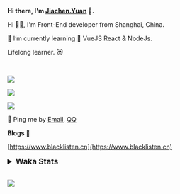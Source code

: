 <!-- <img align="right" src="https://github-readme-stats.vercel.app/api/top-langs/?username=blacklisten&layout=compact" /> -->

**Hi there, I'm [Jiachen.Yuan](https://www.blacklisten.cn) 👋.**

Hi 🙋‍♂️, I'm Front-End developer from Shanghai, China.

🌱 I’m currently learning 🥀 VueJS  React & NodeJs.

Lifelong learner. 😻

<br />

<img src="https://github-readme-stats.vercel.app/api/top-langs/?username=aaditkamat&layout=compact" /><br />

<img src="https://github-readme-stats.vercel.app/api?username=blacklisten&count_private=true&show_icons=true" /><br />

<img src="https://github-readme-stats.vercel.app/api/wakatime?username=blacklisten&layout=compact" /><br />



💬 Ping me by [Email](mailto:black_listen@163.com), [QQ](http://wpa.qq.com/msgrd?v=3&uin=756319278&site=%E5%9C%A8%E7%BA%BF%E5%AE%A2%E6%9C%8D&menu=yes)

<!-- I am Into , 🙏 -->

<!-- Javascript, Web Development, H5, MicroProgram, NodeJs, Electron... 😼 -->

<!--[![Top Langs](https://github-readme-stats.vercel.app/api/top-langs/?username=blacklisten&layout=compact)](https://github.com/anuraghazra/github-readme-stats)-->

<!--![ReadMe Card](https://github-readme-stats.vercel.app/api?username=blacklisten&show_icons=true&theme=radical)-->

**Blogs 🌱**

[https://www.blacklisten.cn](https://www.blacklisten.cn)

<details>
 <summary style="font-size:1.25em"><strong>Waka Stats </strong></summary><br>
<!--START_SECTION:waka-->
![Profile Views](http://img.shields.io/badge/Profile%20Views-0-blue)

**🐱 My GitHub Data** 

> 🏆 3 Contributions in the Year 2022
 > 
> 📦 258.7 kB Used in GitHub's Storage 
 > 
> 💼 Opted to Hire
 > 
> 📜 48 Public Repositories 
 > 
> 🔑 4 Private Repositories  
 > 
**I'm an Early 🐤** 

```text
🌞 Morning    15 commits     ██░░░░░░░░░░░░░░░░░░░░░░░   8.57% 
🌆 Daytime    103 commits    ██████████████░░░░░░░░░░░   58.86% 
🌃 Evening    57 commits     ████████░░░░░░░░░░░░░░░░░   32.57% 
🌙 Night      0 commits      ░░░░░░░░░░░░░░░░░░░░░░░░░   0.0%

```
📅 **I'm Most Productive on Thursday** 

```text
Monday       32 commits     ████░░░░░░░░░░░░░░░░░░░░░   18.29% 
Tuesday      19 commits     ██░░░░░░░░░░░░░░░░░░░░░░░   10.86% 
Wednesday    34 commits     ████░░░░░░░░░░░░░░░░░░░░░   19.43% 
Thursday     47 commits     ██████░░░░░░░░░░░░░░░░░░░   26.86% 
Friday       39 commits     █████░░░░░░░░░░░░░░░░░░░░   22.29% 
Saturday     3 commits      ░░░░░░░░░░░░░░░░░░░░░░░░░   1.71% 
Sunday       1 commits      ░░░░░░░░░░░░░░░░░░░░░░░░░   0.57%

```


📊 **This Week I Spent My Time On** 

```text
⌚︎ Time Zone: Asia/Shanghai

💬 Programming Languages: 
TypeScript               13 hrs 39 mins      ████████████████████░░░░░   81.12% 
Vue.js                   1 hr 19 mins        ██░░░░░░░░░░░░░░░░░░░░░░░   7.82% 
JavaScript               44 mins             █░░░░░░░░░░░░░░░░░░░░░░░░   4.37% 
Markdown                 36 mins             █░░░░░░░░░░░░░░░░░░░░░░░░   3.63% 
JSON                     22 mins             ░░░░░░░░░░░░░░░░░░░░░░░░░   2.23%

🔥 Editors: 
VS Code                  16 hrs 50 mins      █████████████████████████   100.0%

🐱‍💻 Projects: 
AppRomeMetaWeb           11 hrs 7 mins       ████████████████░░░░░░░░░   66.04% 
AppAgentAdminWeb         1 hr 25 mins        ██░░░░░░░░░░░░░░░░░░░░░░░   8.5% 
AppBosUtilsWeb           1 hr 24 mins        ██░░░░░░░░░░░░░░░░░░░░░░░   8.37% 
AppBosPlatformH5         1 hr 9 mins         █░░░░░░░░░░░░░░░░░░░░░░░░   6.88% 
AppRomeBaseWeb           40 mins             █░░░░░░░░░░░░░░░░░░░░░░░░   4.0%

💻 Operating System: 
Mac                      16 hrs 50 mins      █████████████████████████   100.0%

```

**I Mostly Code in JavaScript** 

```text
JavaScript               18 repos            ██████████░░░░░░░░░░░░░░░   42.86% 
Vue                      11 repos            ██████░░░░░░░░░░░░░░░░░░░   26.19% 
TypeScript               6 repos             ███░░░░░░░░░░░░░░░░░░░░░░   14.29% 
HTML                     4 repos             ██░░░░░░░░░░░░░░░░░░░░░░░   9.52% 
CSS                      1 repo              ░░░░░░░░░░░░░░░░░░░░░░░░░   2.38%

```


**Timeline**

![Chart not found](https://raw.githubusercontent.com/blacklisten/blacklisten/master/charts/bar_graph.png) 


 Last Updated on 30/03/2022 18:48:32 UTC
<!--END_SECTION:waka-->
</details>

<br />

<!--
**blacklisten/blacklisten** is a ✨ _special_ ✨ repository because its `README.md` (this file) appears on your GitHub profile.

Here are some ideas to get you started:

- 🔭 I’m currently working on ...
- 🌱 I’m currently learning ...
- 👯 I’m looking to collaborate on ...
- 🤔 I’m looking for help with ...
- 💬 Ask me about ...
- 📫 How to reach me: ...
- 😄 Pronouns: ...
- ⚡ Fun fact: ...
-->

![](http://profile-counter.glitch.me/blacklisten/count.svg)
